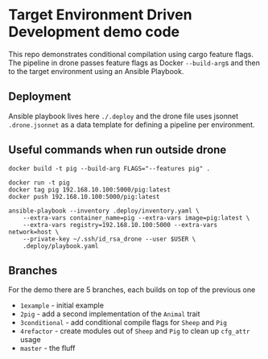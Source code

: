 # Target Environment Driven Development demo code

This repo demonstrates conditional compilation using cargo feature flags. The pipeline in drone passes feature flags as Docker `--build-arg`s and then to the target environment using an Ansible Playbook. 


## Deployment

Ansible playbook lives here `./.deploy` and the drone file uses jsonnet `.drone.jsonnet` as a data template for defining a pipeline per environment. 


## Useful commands when run outside drone

    docker build -t pig --build-arg FLAGS="--features pig" .
    
    docker run -t pig
    docker tag pig 192.168.10.100:5000/pig:latest
    docker push 192.168.10.100:5000/pig:latest

    ansible-playbook --inventory .deploy/inventory.yaml \
        --extra-vars container_name=pig --extra-vars image=pig:latest \
        --extra-vars registry=192.168.10.100:5000 --extra-vars network=host \
        --private-key ~/.ssh/id_rsa_drone --user $USER \
        .deploy/playbook.yaml


## Branches

For the demo there are 5 branches, each builds on top of the previous one

- `1example` - initial example
- `2pig` - add a second implementation of the `Animal` trait
- `3conditional` - add conditional compile flags for `Sheep` and `Pig` 
- `4refactor` - create modules out of `Sheep` and `Pig` to clean up `cfg_attr` usage
- `master` - the fluff
